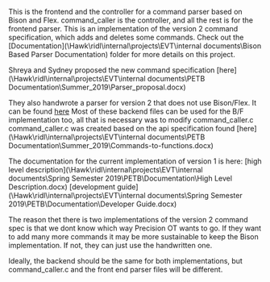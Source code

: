 This is the frontend and the controller for a command parser based on Bison and Flex. command_caller is the controller, and all the rest is for the frontend parser. This is an implementation of the version 2 command specification, which adds and deletes some commands. Check out the [Documentation](\\Hawk\ridl\internal\projects\EVT\internal documents\Bison Based Parser Documentation) folder for more details on this project.

Shreya and Sydney proposed the new command specification [here](\\Hawk\ridl\internal\projects\EVT\internal documents\PETB Documentation\Summer_2019\Parser_proposal.docx)

They also handwrote a parser for version 2 that does not use Bison/Flex. It can be found [here](\\blackdog\c\EVT\PETB\Summer_2019\Vivado\PETB_R_v2.0\PETB_R_v2.0.sdk\PETB_SDK_v0_19\src)
Most of these backend files can be used for the B/F implementation too, all that is necessary was to modify command_caller.c
command_caller.c was created based on the api specification found [here](\\Hawk\ridl\internal\projects\EVT\internal documents\PETB Documentation\Summer_2019\Commands-to-functions.docx)

The documentation for the current implementation of version 1 is here: 
[high level description](\\Hawk\ridl\internal\projects\EVT\internal documents\Spring Semester 2019\PETB\Documentation\High Level Description.docx)
[development guide](\\Hawk\ridl\internal\projects\EVT\internal documents\Spring Semester 2019\PETB\Documentation\Developer Guide.docx)

The reason thet there is two implementations of the version 2 command spec is that we dont know which way Precision OT wants to go. If they want to add many more commands it may be more sustainable to keep the Bison implementation. If not, they can just use the handwritten one.

Ideally, the backend should be the same for both implementations, but command_caller.c and the front end parser files will be different.